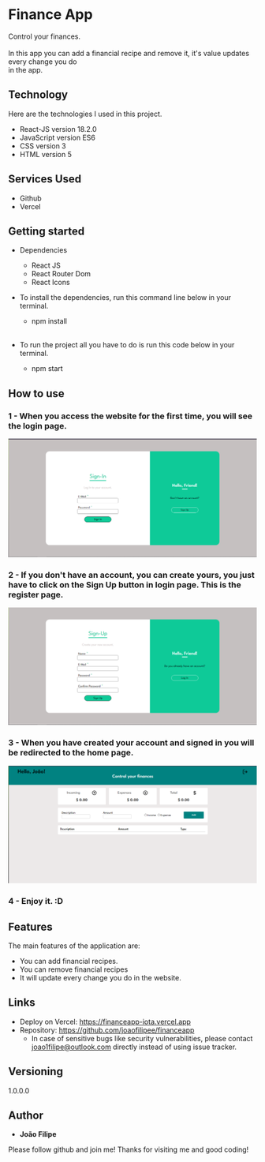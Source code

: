 

# Finance App
Control your finances. 
<br /> <br />
In this app you can add a financial recipe and remove it, it's value updates every change you do <br />
in the app.


## Technology 

Here are the technologies I used in this project.

* React-JS version  18.2.0
* JavaScript version ES6
* CSS version 3
* HTML version 5

## Services Used

* Github
* Vercel

## Getting started

* Dependencies
  - React JS
  - React Router Dom
  - React Icons

* To install the dependencies, run this command line below in your terminal.
  - npm install
  <br />
* To run the project all you have to do is run this code below in your terminal.
  - npm start

## How to use

### 1 - When you access the website for the first time, you will see the login page.

![Login Page](https://github.com/joaofilipee/financeapp/blob/main/public/readme/signIn.png)

### 2 - If you don't have an account, you can create yours, you just have to click on the Sign Up button in login page. This is the register page.

![Register Page](https://github.com/joaofilipee/financeapp/blob/main/public/readme/signUp.png)

### 3 - When you have created your account and signed in you will be redirected to the home page.

![Home Page](https://github.com/joaofilipee/financeapp/blob/main/public/readme/home.png)
### 4 - Enjoy it. :D

## Features

The main features of the application are:
 - You can add financial recipes.
 - You can remove financial recipes
 - It will update every change you do in the website.

## Links
  - Deploy on Vercel: https://financeapp-iota.vercel.app
  - Repository: https://github.com/joaofilipee/financeapp
    - In case of sensitive bugs like security vulnerabilities, please contact
      joao1filipe@outlook.com directly instead of using issue tracker.

  ## Versioning

  1.0.0.0


  ## Author

  * **João Filipe** 

  Please follow github and join me!
  Thanks for visiting me and good coding!
